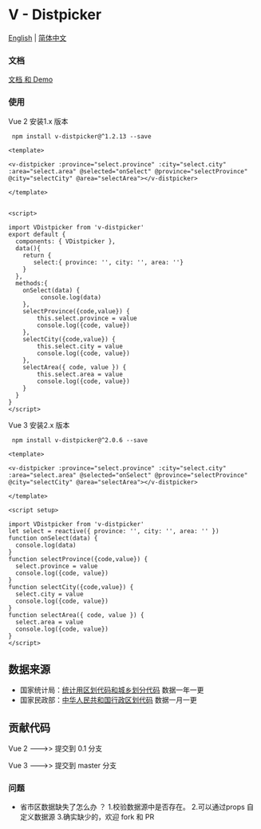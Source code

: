 
# V - Distpicker



 

[English](./README.md) | [简体中文](./README-zh_CN.md)

 
### 文档 

[文档 和 Demo ](https://19hphh.sse.codesandbox.io/)

 
 
### 使用

 Vue 2  安装1.x 版本

```shell
 npm install v-distpicker@^1.2.13 --save
```

```vue
<template>

<v-distpicker :province="select.province" :city="select.city" :area="select.area" @selected="onSelect" @province="selectProvince" @city="selectCity" @area="selectArea"></v-distpicker>

</template>


<script>

import VDistpicker from 'v-distpicker'
export default {
  components: { VDistpicker },
  data(){
    return {
       select:{ province: '', city: '', area: ''}
    }
  },
  methods:{
    onSelect(data) {
         console.log(data)
    },
    selectProvince({code,value}) {
        this.select.province = value
        console.log({code, value})
    },
    selectCity({code,value}) {
        this.select.city = value
        console.log({code, value})
    },
    selectArea({ code, value }) {
        this.select.area = value
        console.log({code, value})
    }
  }
}
</script>
```


 Vue 3  安装2.x 版本

```shell
 npm install v-distpicker@^2.0.6 --save
```

```vue
<template>

<v-distpicker :province="select.province" :city="select.city" :area="select.area" @selected="onSelect" @province="selectProvince" @city="selectCity" @area="selectArea"></v-distpicker>

</template>

<script setup>

import VDistpicker from 'v-distpicker'
let select = reactive({ province: '', city: '', area: '' })
function onSelect(data) {
  console.log(data)
}
function selectProvince({code,value}) {
  select.province = value
  console.log({code, value})
}
function selectCity({code,value}) {
  select.city = value
  console.log({code, value})
}
function selectArea({ code, value }) {
  select.area = value
  console.log({code, value})
}
</script>
```






## 数据来源

* 国家统计局：[统计用区划代码和城乡划分代码](http://www.stats.gov.cn/tjsj/tjbz/tjyqhdmhcxhfdm/2021/index.html) 数据一年一更
* 国家民政部：[中华人民共和国行政区划代码](http://www.mca.gov.cn/article/sj/tjbz/a/)  数据一月一更


## 贡献代码

Vue 2 --->> 提交到  0.1 分支

Vue 3 --->> 提交到  master 分支






### 问题

*   省市区数据缺失了怎么办 ？
  1.校验数据源中是否存在。
  2.可以通过props 自定义数据源
  3.确实缺少的，欢迎 fork 和 PR
<br>




